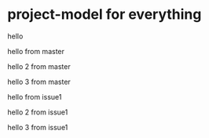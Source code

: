 # project-model for everything
hello

hello from master

hello 2 from master

hello 3 from master

hello from issue1

hello 2 from issue1

hello 3 from issue1